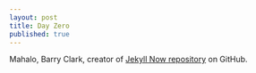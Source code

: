 ```yaml
---
layout: post
title: Day Zero
published: true
---
```




Mahalo, Barry Clark, creator of [Jekyll Now repository](https://github.com/barryclark/jekyll-now) on GitHub.
